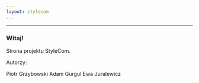 ```yaml
---
layout: stylecom
...
```

---

### Witaj! 

Strona projektu StyleCom.

Autorzy:

Piotr Grzybowski
Adam Gurgul
Ewa Juralewicz
